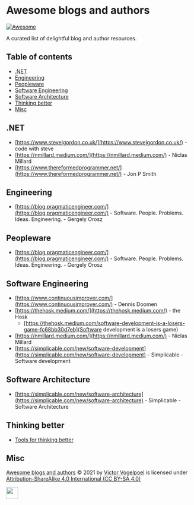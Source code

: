 # Awesome blogs and authors <!-- omit in toc -->

[![Awesome](https://cdn.rawgit.com/sindresorhus/awesome/d7305f38d29fed78fa85652e3a63e154dd8e8829/media/badge.svg)](https://github.com/sindresorhus/awesome)

A curated list of delightful blog and author resources.

## Table of contents <!-- omit in toc -->

- [.NET](#net)
- [Engineering](#engineering)
- [Peopleware](#peopleware)
- [Software Engineering](#software-engineering)
- [Software Architecture](#software-architecture)
- [Thinking better](#thinking-better)
- [Misc](#misc)

## .NET

- [https://www.stevejgordon.co.uk/](https://www.stevejgordon.co.uk/) - code with steve
- [https://nmillard.medium.com/](https://nmillard.medium.com/) - Niclas Millard
- [https://www.thereformedprogrammer.net/](https://www.thereformedprogrammer.net/) - Jon P Smith 

## Engineering

- [https://blog.pragmaticengineer.com/](https://blog.pragmaticengineer.com/) - Software. People. Problems. Ideas. Engineering. - Gergely Orosz

## Peopleware

- [https://blog.pragmaticengineer.com/](https://blog.pragmaticengineer.com/) - Software. People. Problems. Ideas. Engineering. - Gergely Orosz

## Software Engineering

- [https://www.continuousimprover.com/](https://www.continuousimprover.com/) - Dennis Doomen
- [https://thehosk.medium.com/](https://thehosk.medium.com/) - the Hosk
  - [https://thehosk.medium.com/software-development-is-a-losers-game-fc68bb30d7eb](Software development is a losers game)
- [https://nmillard.medium.com/](https://nmillard.medium.com/) - Niclas Millard
- [https://simplicable.com/new/software-development](https://simplicable.com/new/software-development) - Simplicable - Software development

## Software Architecture

- [https://simplicable.com/new/software-architecture](https://simplicable.com/new/software-architecture) - Simplicable - Software Architecture

## Thinking better

- [Tools for thinking better](https://untools.co/)

## Misc

[Awesome blogs and authors](https://github.com/victorvogelpoel/awesome-blogs-and-authors/blob/master/README.md) © 2021 by [Victor Vogelpoel](https://victorvogelpoel.nl) is licensed under [Attribution-ShareAlike 4.0 International (CC BY-SA 4.0)](https://creativecommons.org/licenses/by-sa/4.0/)

<img src="https://mirrors.creativecommons.org/presskit/buttons/88x31/png/by-sa.png" height="32"/>
